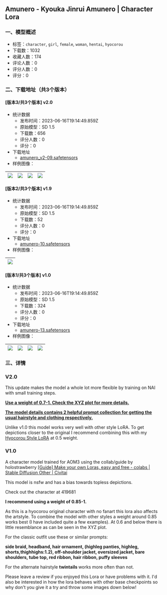 ## Amunero - Kyouka Jinrui Amunero | Character Lora
### 一、模型概述

- 标签：`character`, `girl`, `female`, `woman`, `hentai`, `hyocorou`
- 下载数：1032
- 收藏人数：174
- 评论人数：0
- 评分人数：0
- 评分：0

### 二、下载地址（共3个版本）

#### [版本3/共3个版本] v2.0

- 统计数据
  - 发布时间：2023-06-16T19:14:49.859Z
  - 原始模型：SD 1.5
  - 下载数：656
  - 评分人数：0
  - 评分：0
- 下载地址
  - [amunero_v2-09.safetensors](https://civitai.com/api/download/models/93161)
- 样例图像：

| <img src="https://image.civitai.com/xG1nkqKTMzGDvpLrqFT7WA/fefe1d99-50f5-4faa-bd67-d5a1958d86ed/width=450/1098510.jpeg" /> | <img src="https://image.civitai.com/xG1nkqKTMzGDvpLrqFT7WA/176d0d68-0499-4249-9b87-c5ad71c862d3/width=450/1283415.jpeg" /> | <img src="https://image.civitai.com/xG1nkqKTMzGDvpLrqFT7WA/089e1d18-dd8f-459d-9b98-d47454281fdd/width=450/1288099.jpeg" /> | <img src="https://image.civitai.com/xG1nkqKTMzGDvpLrqFT7WA/3783edca-ad9b-420c-b9fa-f50a6a0a6e44/width=450/1098504.jpeg" /> |
| ---- | ---- | ---- | ---- |

#### [版本2/共3个版本] v1.9

- 统计数据
  - 发布时间：2023-06-16T19:14:49.859Z
  - 原始模型：SD 1.5
  - 下载数：52
  - 评分人数：0
  - 评分：0
- 下载地址
  - [amunero-10.safetensors](https://civitai.com/api/download/models/97438)
- 样例图像：

| <img src="https://image.civitai.com/xG1nkqKTMzGDvpLrqFT7WA/b36cae4c-cd17-40f0-86e2-057b22cd4464/width=450/1170019.jpeg" /> |
| ---- |

#### [版本1/共3个版本] v1.0

- 统计数据
  - 发布时间：2023-06-16T19:14:49.859Z
  - 原始模型：SD 1.5
  - 下载数：324
  - 评分人数：0
  - 评分：0
- 下载地址
  - [amunero-13.safetensors](https://civitai.com/api/download/models/76594)
- 样例图像：

| <img src="https://image.civitai.com/xG1nkqKTMzGDvpLrqFT7WA/589d5993-b874-4f6f-ae28-badf50d32586/width=450/858240.jpeg" /> | <img src="https://image.civitai.com/xG1nkqKTMzGDvpLrqFT7WA/06f4a104-36aa-41ce-bb9c-b102048181cf/width=450/858277.jpeg" /> | <img src="https://image.civitai.com/xG1nkqKTMzGDvpLrqFT7WA/a398bb6e-9f89-404d-a7ad-e2c2d734980e/width=450/858264.jpeg" /> | <img src="https://image.civitai.com/xG1nkqKTMzGDvpLrqFT7WA/25a35222-ab91-4109-941c-2c9b01072c96/width=450/858278.jpeg" /> |
| ---- | ---- | ---- | ---- |


### 三、详情
<h3 id="heading-800">V2.0</h3><p>This update makes the model a whole lot more flexible by training on NAI with small training steps.</p><p><strong><u>Use a weight of 0.7-1. Check the XYZ plot for more details.</u></strong></p><p><strong><u>The model details contains 2 helpful prompt collection for getting the usual hairstyle and clothing respectively.</u></strong></p><p>Unlike v1.0 this model works very well with other style LoRA. To get depictions closer to the original I recommend combining this with my <a target="_blank" rel="ugc" href="https://civitai.com/models/62561/hyocorou-artist-style-or-aom3">Hyocorou Style LoRA</a> at 0.5 weight.</p><h3 id="heading-801">V1.0</h3><p>A character model trained for AOM3 using the collab/guide by holostrawberry <a target="_blank" rel="ugc" href="https://civitai.com/models/22530/guide-make-your-own-loras-easy-and-free">[Guide] Make your own Loras, easy and free - colabs | Stable Diffusion Other | Civitai</a></p><p>This model is nsfw and has a bias towards topless depictions.</p><p>Check out the character at 419681</p><p><strong>I recommend using a weight of 0.85-1.</strong></p><p>As this is a hyocorou original character with no fanart this lora also affects the artstyle. To combine the model with other styles a weight around 0.85 works best (I have included quite a few examples). At 0.6 and below there is little resemblance as can be seen in the XYZ plot.</p><p>For the classic outfit use these or similar prompts:</p><p><strong>side braid, headband, hair ornament, (highleg panties, highleg, shorts,thighhighs:1.2), off-shoulder jacket, oversized jacket, bare shoulders, tube top, red ribbon, hair ribbon, puffy sleeves</strong></p><p>For the alternate hairstyle <strong>twintails </strong>works more often than not.</p><p>Please leave a review if you enjoyed this Lora or have problems with it. I'd also be interested in how the lora behaves with other base checkpoints so why don't you give it a try and throw some images down below!</p>